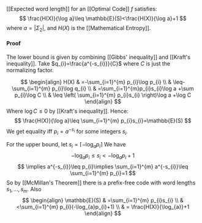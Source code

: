 [[Expected word length]] for an [[Optimal Code]] $f$ satisfies:
$$
\frac{H(X)}{\log a}\leq \mathbb{E}(S)<\frac{H(X)}{\log a}+1
$$
where $a=\lvert \Sigma_{2} \rvert$, and $H(X)$ is the  [[Mathematical Entropy]].

#### Proof
The lower bound is given by combining [[Gibbs' inequality]] and [[Kraft's inequality]].
Take $q_{i}=\frac{a^{-s_{i}}}{C}$ where $C$ is just the normalizing factor.

$$
\begin{align}
H(X) & =-\sum_{i=1}^{m} p_{i}\log p_{i} \\
 & \leq-\sum_{i=1}^{m} p_{i}\log q_{i} \\
 & =\sum_{i=1}^{m}p_{i}s_{i}\log a +\sum p_{i}\log C \\
 & \leq \left( \sum_{i=1}^{m} p_{i}s_{i} \right)\log a +\log C
\end{align}
$$
Where $\log C\leq 0$ by [[Kraft's inequality]].
Hence:
$$
\frac{H(X)}{\log a}\leq \sum_{i=1}^{m} p_{i}s_{i}=\mathbb{E}(S)
$$
We get equality iff $p_{i}=a^{-s_{i}}$ for some integers $s_{i}$.

For the upper bound, let $s_{i}=\lceil -\log_{a}p_{i} \rceil$
We have 
$$
-\log_{a}p_{i}\leq s_{i}<-\log_{a}p_{i}+1
$$
$$
\implies a^{-s_{i}}\leq p_{i}\implies \sum_{i=1}^{m} a^{-s_{i}}\leq \sum_{i=1}^{m} p_{i}=1
$$
So by [[McMillan's Theorem]]
there is a prefix-free code with word lengths $s_{1},\dots,s_{m}$.
Also
$$
\begin{align}
\mathbb{E}(S) & =\sum_{i=1}^{m} p_{i}s_{i} \\
 & <\sum_{i=1}^{m} p_{i}(-\log_{a}p_{i}+1) \\
 & = \frac{H(X)}{\log_{a}}+1
\end{align}
$$
